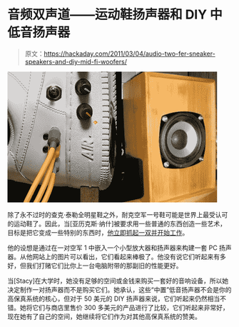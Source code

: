 # 音频双声道——运动鞋扬声器和 DIY 中低音扬声器

> 原文：<https://hackaday.com/2011/03/04/audio-two-fer-sneaker-speakers-and-diy-mid-fi-woofers/>

![speakers](img/683ec4412d75a9a01de8011608072146.png "speakers")

除了永不过时的查克·泰勒全明星鞋之外，耐克空军一号鞋可能是世界上最受认可的运动鞋了。因此，当[亚历克斯·纳什]被要求用一些普通的东西创造一些艺术，目标是把它变成一些特别的东西时，[他立即抓起一双并开始工作](http://artandsoleblog.com/features/view/inspired-ingenuity-sneaker-speakers-by-nash)。

他的设想是通过在一对空军 1 中嵌入一个小型放大器和扬声器来构建一套 PC 扬声器。从他网站上的图片可以看出，它们看起来棒极了。他没有说它们听起来有多好，但我们打赌它们比你上一台电脑附带的那副旧的性能更好。

当[Stacy]在大学时，她没有足够的空间或金钱来购买一套好的音响设备，所以她决定制作一对扬声器而不是购买它们。她承认，这些“中置”低音扬声器不会是你的高保真系统的核心，但对于 50 美元的 DIY 扬声器来说，它们听起来仍然相当不错。她将它们与商店里售价 300 多美元的产品进行了比较，它们听起来非常好，现在她有了自己的空间，她继续将它们作为对其他高保真系统的赞美。